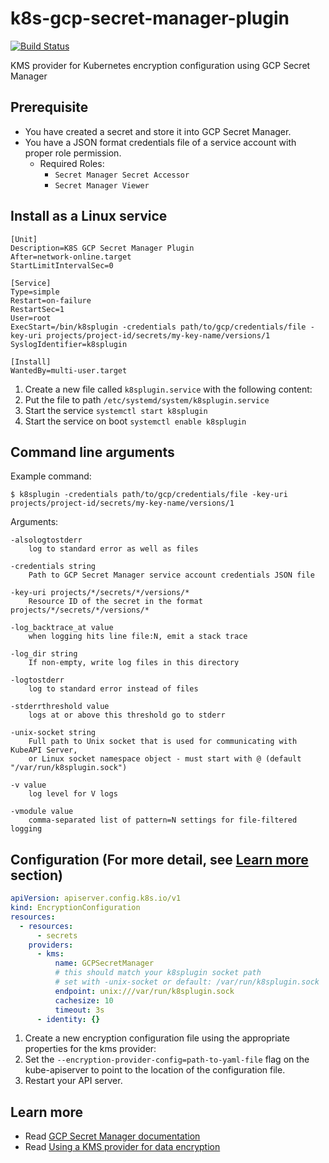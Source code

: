 # k8s-gcp-secret-manager-plugin

[![Build Status](https://travis-ci.org/ymchun/k8s-gcp-secret-manager-plugin.svg?branch=master)](https://travis-ci.org/ymchun/k8s-gcp-secret-manager-plugin)

KMS provider for Kubernetes encryption configuration using GCP Secret Manager

## Prerequisite

- You have created a secret and store it into GCP Secret Manager.
- You have a JSON format credentials file of a service account with proper role permission.
  - Required Roles:
    - `Secret Manager Secret Accessor`
    - `Secret Manager Viewer`

## Install as a Linux service

```
[Unit]
Description=K8S GCP Secret Manager Plugin
After=network-online.target
StartLimitIntervalSec=0

[Service]
Type=simple
Restart=on-failure
RestartSec=1
User=root
ExecStart=/bin/k8splugin -credentials path/to/gcp/credentials/file -key-uri projects/project-id/secrets/my-key-name/versions/1
SyslogIdentifier=k8splugin

[Install]
WantedBy=multi-user.target
```
1. Create a new file called `k8splugin.service` with the following content:
2. Put the file to path `/etc/systemd/system/k8splugin.service`
3. Start the service `systemctl start k8splugin`
4. Start the service on boot `systemctl enable k8splugin`

## Command line arguments

Example command:
```
$ k8splugin -credentials path/to/gcp/credentials/file -key-uri projects/project-id/secrets/my-key-name/versions/1
```

Arguments:
```
-alsologtostderr
    log to standard error as well as files

-credentials string
    Path to GCP Secret Manager service account credentials JSON file

-key-uri projects/*/secrets/*/versions/*
    Resource ID of the secret in the format projects/*/secrets/*/versions/*

-log_backtrace_at value
    when logging hits line file:N, emit a stack trace

-log_dir string
    If non-empty, write log files in this directory

-logtostderr
    log to standard error instead of files

-stderrthreshold value
    logs at or above this threshold go to stderr

-unix-socket string
    Full path to Unix socket that is used for communicating with KubeAPI Server,
    or Linux socket namespace object - must start with @ (default "/var/run/k8splugin.sock")

-v value
    log level for V logs

-vmodule value
    comma-separated list of pattern=N settings for file-filtered logging
```

## Configuration (For more detail, see [Learn more](#learn-more) section)

```yaml
apiVersion: apiserver.config.k8s.io/v1
kind: EncryptionConfiguration
resources:
  - resources:
      - secrets
    providers:
      - kms:
          name: GCPSecretManager
          # this should match your k8splugin socket path
          # set with -unix-socket or default: /var/run/k8splugin.sock
          endpoint: unix:///var/run/k8splugin.sock
          cachesize: 10
          timeout: 3s
      - identity: {}
```
1. Create a new encryption configuration file using the appropriate properties for the kms provider:
2. Set the `--encryption-provider-config=path-to-yaml-file` flag on the kube-apiserver to point to the location of the configuration file.
3. Restart your API server.

## Learn more

- Read [GCP Secret Manager documentation](https://cloud.google.com/secret-manager/docs)
- Read [Using a KMS provider for data encryption](https://kubernetes.io/docs/tasks/administer-cluster/kms-provider/)
